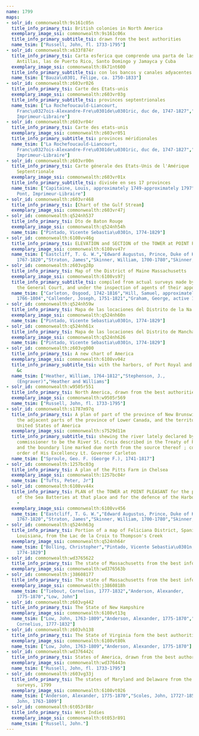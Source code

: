 ```yaml
---
name: 1799
maps:
- solr_id: commonwealth:9s161c05n
  title_info_primary_tsi: British colonies in North America
  exemplary_image_ssi: commonwealth:9s161c06x
  title_info_primary_subtitle_tsi: drawn from the best authorities
  name_tsim: ["Russell, John, fl. 1733-1795"]
- solr_id: commonwealth:x633f874r
  title_info_primary_tsi: Carta esferica que comprende una parta de las Islas
    Antillas, las de Puerto Rico, Santo Domingo y Jamayca y Cuba
  exemplary_image_ssi: commonwealth:8k71nt600
  title_info_primary_subtitle_tsi: con los bancos y canales adyacentes
  name_tsim: ["Bauza\u0301, Felipe, ca. 1750-1833"]
- solr_id: commonwealth:z603vr026
  title_info_primary_tsi: Carte des Etats-unis
  exemplary_image_ssi: commonwealth:z603vr03g
  title_info_primary_subtitle_tsi: provinces septentrionales
  name_tsim: ["La Rochefoucauld-Liancourt,
    Franc\u0327ois-Alexandre-Fre\u0301de\u0301ric, duc de, 1747-1827","Du Pont,
    Imprimeur-Libraire"]
- solr_id: commonwealth:z603vr04r
  title_info_primary_tsi: Carte des etats-unis
  exemplary_image_ssi: commonwealth:z603vr051
  title_info_primary_subtitle_tsi: provinces méridionales
  name_tsim: ["La Rochefoucauld-Liancourt,
    Franc\u0327ois-Alexandre-Fre\u0301de\u0301ric, duc de, 1747-1827","Chez Du Pont,
    Imprimeur-Libraire"]
- solr_id: commonwealth:z603vr00n
  title_info_primary_tsi: Carte génerale des Etats-Unis de l'Amérique
    Septentrionale
  exemplary_image_ssi: commonwealth:z603vr01x
  title_info_primary_subtitle_tsi: divisée en ses 17 provinces
  name_tsim: ["Capitaine, Louis, approximately 1749-approximately 1797","Du
    Pont, Imprimeur-Libraire"]
- solr_id: commonwealth:z603vr468
  title_info_primary_tsi: [Chart of the Gulf Stream]
  exemplary_image_ssi: commonwealth:z603vr47j
- solr_id: commonwealth:q524nh537
  title_info_primary_tsi: Dto de Baton Rouge
  exemplary_image_ssi: commonwealth:q524nh54h
  name_tsim: ["Pintado, Vicente Sebastia\u0301n, 1774-1829"]
- solr_id: commonwealth:6108vv46g
  title_info_primary_tsi: ELEVATION and SECTION of the TOWER at POINT PLEASANT
  exemplary_image_ssi: commonwealth:6108vv47r
  name_tsim: ["Eastcliff, T. G. W.","Edward Augustus, Prince, Duke of Kent,
    1767-1820","Straton, James","Skinner, William, 1700-1780","Skinner, Monier"]
- solr_id: commonwealth:z603vg28p
  title_info_primary_tsi: Map of the District of Maine Massachusetts
  exemplary_image_ssi: commonwealth:6108vs97j
  title_info_primary_subtitle_tsi: compiled from actual surveys made by order of
    the General Court, and under the inspection of agents of their appointment
  name_tsim: ["Carleton, Osgood, 1742-1816","Hill, Samuel, approximately
    1766-1804","Callender, Joseph, 1751-1821","Graham, George, active 1788-1813"]
- solr_id: commonwealth:q524nh59w
  title_info_primary_tsi: Mapa de las locaciones del Distrito de la Na Feliciana
  exemplary_image_ssi: commonwealth:q524nh60n
  name_tsim: ["Pintado, Vicente Sebastia\u0301n, 1774-1829"]
- solr_id: commonwealth:q524nh61x
  title_info_primary_tsi: Mapa de las locaciones del Distrito de Manchack
  exemplary_image_ssi: commonwealth:q524nh626
  name_tsim: ["Pintado, Vicente Sebastia\u0301n, 1774-1829"]
- solr_id: commonwealth:z603vg000
  title_info_primary_tsi: A new chart of America
  exemplary_image_ssi: commonwealth:6108vv04z
  title_info_primary_subtitle_tsi: with the harbors, of Port Royal and Savannah
    &c
  name_tsim: ["Heather, William, 1764-1812","Stephenson, J.,
    (Engraver)","Heather and Williams"]
- solr_id: commonwealth:w9505r551
  title_info_primary_tsi: North America, drawn from the best authorities
  exemplary_image_ssi: commonwealth:w9505r569
  name_tsim: ["Russell, John, fl. 1733-1795"]
- solr_id: commonwealth:s1787m97q
  title_info_primary_tsi: A plan of part of the province of New Brunswick, with
    the adjacent parts of the province of Lower Canada, and the territory of the
    United States of America
  exemplary_image_ssi: commonwealth:s7529d11m
  title_info_primary_subtitle_tsi: shewing the river lately declared by the
    commissioner to be the River St. Croix described in the Treaty of Paris of 1783,
    and the boundary line marked due north from the source thereof ; compiled by
    order of His Excellency Lt. Governor Carleton
  name_tsim: ["Sproule, Geo. F. (George F.), 1741-1817"]
- solr_id: commonwealth:1257bc03g
  title_info_primary_tsi: A plan of the Pitts Farm in Chelsea
  exemplary_image_ssi: commonwealth:1257bc04r
  name_tsim: ["Tufts, Peter, Jr"]
- solr_id: commonwealth:6108vv44x
  title_info_primary_tsi: PLAN of the TOWER at POINT PLEASANT for the protection
    of the Sea Batteries at that place and for the defence of the Harbour of Halifax
    -
  exemplary_image_ssi: commonwealth:6108vv456
  name_tsim: ["Eastcliff, T. G. W.","Edward Augustus, Prince, Duke of Kent,
    1767-1820","Straton, James","Skinner, William, 1700-1780","Skinner, Monier"]
- solr_id: commonwealth:q524nh63g
  title_info_primary_tsi: Portion of a map of Feliciana District, Spanish
    Louisiana, from the Lac de la Croix to Thompson's Creek
  exemplary_image_ssi: commonwealth:q524nh64r
  name_tsim: ["Bolling, Christopher","Pintado, Vicente Sebastia\u0301n,
    1774-1829"]
- solr_id: commonwealth:wd3765622
  title_info_primary_tsi: The state of Massachusetts from the best information
  exemplary_image_ssi: commonwealth:wd376563b
- solr_id: commonwealth:j38608177
  title_info_primary_tsi: The state of Massachusetts from the best information
  exemplary_image_ssi: commonwealth:j3860818h
  name_tsim: ["Tiebout, Cornelius, 1777-1832","Anderson, Alexander,
    1775-1870","Low, John"]
- solr_id: commonwealth:z603vg442
  title_info_primary_tsi: The State of New Hampshire
  exemplary_image_ssi: commonwealth:6108vt13q
  name_tsim: ["Low, John, 1763-1809","Anderson, Alexander, 1775-1870","Tiebout,
    Cornelius, 1777-1832"]
- solr_id: commonwealth:z603vh138
  title_info_primary_tsi: The State of Virginia form the best authorities. 1799
  exemplary_image_ssi: commonwealth:6108vt80k
  name_tsim: ["Low, John, 1763-1809","Anderson, Alexander, 1775-1870"]
- solr_id: commonwealth:wd376442c
  title_info_primary_tsi: States of America, drawn from the best authorities
  exemplary_image_ssi: commonwealth:wd376443n
  name_tsim: ["Russell, John, fl. 1733-1795"]
- solr_id: commonwealth:z603vg33j
  title_info_primary_tsi: The states of Maryland and Delaware from the latest
    surveys, 1799
  exemplary_image_ssi: commonwealth:6108vt026
  name_tsim: ["Anderson, Alexander, 1775-1870","Scoles, John, 1772?-1853","Low,
    John, 1763-1809"]
- solr_id: commonwealth:6t053r88r
  title_info_primary_tsi: West Indies
  exemplary_image_ssi: commonwealth:6t053r891
  name_tsim: ["Russell, John."]
---
```

